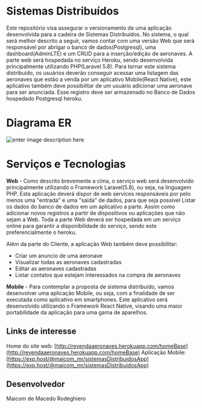 # Sistemas Distribuídos

Este repositório visa assegurar o versionamento de uma aplicação desenvolvida para a cadeira de Sistemas Distribuídos. No sistema, o qual será melhor descrito a seguir, vamos contar com uma versão Web que será responsável por abrigar o banco de dados(Postgresql), uma dashboard(AdminLTE) e um CRUD para a inserção/edição de aeronaves.
A parte web será hospedada no serviço Heroku, sendo desenvolvida principalmente utilizando PHP(Laravel 5.8).
Para tornar este sistema distribuído, os usuários deverão conseguir acessar uma listagem das aeronaves que estão a venda por um aplicativo Mobile(React Native), este aplicativo também deve possibilitar de um usuário adicionar uma aeronave para ser anunciada. Esse registro deve ser armazenado no Banco de Dados hospedado Postgresql heroku.

# Diagrama ER
![enter image description here](https://i.imgur.com/ecmMZZK.png)

# Serviços e Tecnologias
**Web** - Como descrito brevemente a cima, o serviço web será desenvolvido principalmente utilizando o Framework Laravel(5.8), ou seja, na linguagem PHP. Esta aplicação deverá dispor de web services responsáveis por pelo menos uma "entrada" e uma "saída" de dados, para que seja possível Listar os dados do banco de dados em um aplicativo a parte. Assim como adicionar novos registros a partir de dispositivos ou aplicações que não sejam a Web.
Toda a parte Web deverá ser hospedada em um serviço online para garantir a disponibilidade do serviço, sendo este preferencialmente o heroku.

Além da parte do Cliente, a aplicação Web também deve possibilitar:

 - Criar um anuncio de uma aeronave
 - Visualizar todas as aeronaves
   cadastradas
 - Editar as aeronaves cadastradas
 - Listar contatos que estejam interessados na compra de aeronaves


**Mobile** - Para contemplar a proposta de sistema distribuído, vamos desenvolver uma aplicação Mobile, ou seja, com a finalidade de ser executada como aplicativo em smartphones.
Este aplicativo será desenvolvido utilizando o Framework React Native, visando uma maior portabilidade da aplicação para uma gama de aparelhos.

## Links de interesse

Home do site web: [http://revendaaeronaves.herokuapp.com/homeBase](http://revendaaeronaves.herokuapp.com/homeBase)
Aplicação Mobile: [https://exp.host/@maicom_mr/sistemasDistribuidosApp](https://exp.host/@maicom_mr/sistemasDistribuidosApp)

## Desenvolvedor

Maicom de Macedo Rodeghiero
